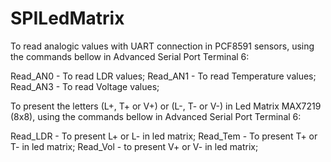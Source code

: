 # SPILedMatrix

To read analogic values with UART connection in PCF8591 sensors, using the commands bellow in Advanced Serial Port Terminal 6:

Read_AN0 - To read LDR values;
Read_AN1 - To read Temperature values;
Read_AN3 - To read Voltage values;

To present the letters (L+, T+ or V+) or (L-, T- or V-) in Led Matrix MAX7219 (8x8), using the commands bellow in Advanced Serial Port Terminal 6:

Read_LDR - To present L+ or L- in led matrix;
Read_Tem - To present T+ or T- in led matrix;
Read_Vol - to present V+ or V- in led matrix;
